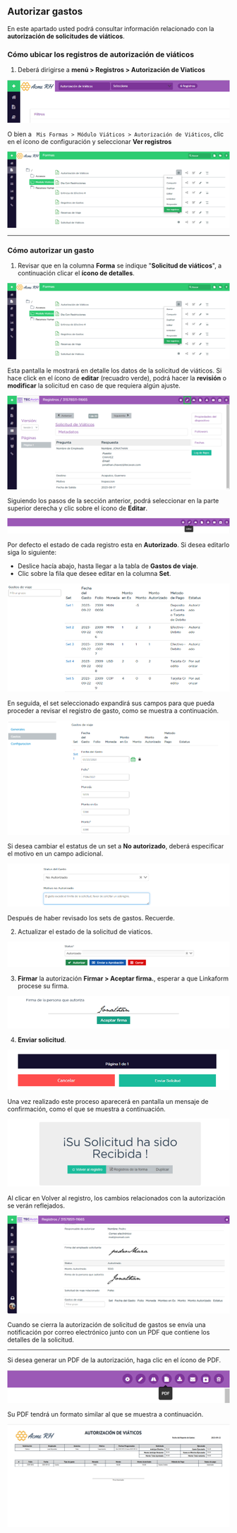 ## Autorizar gastos

En este apartado usted podrá consultar información relacionado con la **autorización de solicitudes de viáticos**.

### Cómo ubicar los registros de autorización de viáticos

1. Deberá dirigirse a **menú > Registros > Autorización de Viaticos**

![Autorizar gastos menú](/imgs/Modulos/Viaticos/forms/autorizar-gastos/1-autorizar-gastos.png)

O bien a  ``` Mis Formas > Módulo Viáticos > Autorización de Viáticos```, clic en el ícono de configuración y seleccionar **Ver registros**

![Autorizar gastos menú](/imgs/Modulos/Viaticos/forms/autorizar-gastos/2-autorizar-gastos.png)

---
### Cómo  autorizar un gasto

1. Revisar que en la columna **Forma** se indique "**Solicitud de viáticos**", a continuación clicar el **ícono de detalles**.

![Autorizar gastos menú](/imgs/Modulos/Viaticos/forms/autorizar-gastos/2-autorizar-gastos.png)


Esta pantalla le mostrará en detalle los datos de la solicitud de viáticos. Si hace click en el ícono de **editar** (recuadro verde), podrá hacer la **revisión** o **modificar** la solicitud en caso de que requiera algún ajuste.

![Autorizar gastos menú](/imgs/Modulos/Viaticos/forms//autorizar-gastos/2-1-autorizar-gastos.png)



Siguiendo los pasos de la sección anterior, podrá seleccionar en la parte superior derecha y clic sobre el ícono de **Editar**.

![Campo escribir un comentario](/imgs/Modulos/Viaticos/forms/registrar-gastos/2-ver-registro-gastos.png)

Por defecto el estado de cada registro esta en **Autorizado**. Si desea editarlo siga lo siguiente:

- Deslice hacía abajo, hasta llegar a la tabla de **Gastos de viaje**.
- Clic sobre la fila que desee editar en la columna **Set**.

![Sets de gastos](/imgs/Modulos/Viaticos/forms/registrar-gastos/1-editar-registro-gastos.png)


En seguida, el set seleccionado expandirá sus campos para que pueda proceder a revisar el registro de gasto, como se muestra a continuación.

![Pantalla Set de gasto a detalle](/imgs/Modulos/Viaticos/forms/registrar-gastos/1-1-editar-registro-gastos.png)


Si desea cambiar el estatus de un set a **No autorizado**, deberá especificar el motivo en un campo adicional.

![Pantalla Set de gasto a detalle](/imgs/Modulos/Viaticos/forms/autorizar-gastos/1-2-autorizar-gastos.png)


Después de haber revisado los sets de gastos. Recuerde.

2. Actualizar el estado de la solicitud de viaticos.

![Autorizar gastos menú](/imgs/Modulos/Viaticos/forms/autorizar-gastos/3-autorizar-gastos.png)


3. **Firmar** la autorización
**Firmar > Aceptar firma.**, esperar a que Linkaform procese su firma.

![Autorizar gastos menú](/imgs/Modulos/Viaticos/forms/autorizar-gastos/5-autorizar-gastos.png)


4. **Enviar solicitud**.

![Enviar solicitud](/imgs/Modulos/Viaticos/forms/autorizar-gastos/6-autorizar-gastos.png)

Una vez realizado este proceso aparecerá en pantalla un mensaje de confirmación, como el que se muestra a continuación.

![Mensaje de confirmación](/imgs/Modulos/Viaticos/forms/autorizar-gastos/7-autorizar-gastos.png)

Al clicar  en Volver al registro, los cambios relacionados con la autorización se verán reflejados.


![Cambios guardados](/imgs/Modulos/Viaticos/forms/autorizar-gastos/8-autorizar-gastos.png)


Cuando se cierra la autorización de solicitud de gastos se envía una notificación por correo electrónico junto con un PDF que contiene los detalles de la solicitud.

---
Si desea generar un PDF de la autorización, haga clic en el ícono de PDF.

![Menú PDF](/imgs/Modulos/Viaticos/forms/autorizar-gastos/1-2-pdf-autorizar-gastos.png)

Su PDF tendrá un formato similar al que se muestra a continuación.


![Vista PDF Autorización viáticos](/imgs/Modulos/Viaticos/forms/autorizar-gastos/1-3-pdf-autorizar-gastos.png)